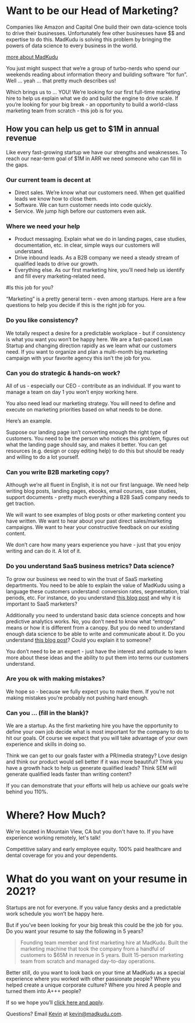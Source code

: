 # Want to be our Head of Marketing?

Companies like Amazon and Capital One build their own data-science tools to drive their businesses. Unfortunately few other businesses have $$ and expertise to do this. MadKudu is solving this problem by bringing the powers of data science to every business in the world.

[more about MadKudu](#)

You just might suspect that we’re a group of turbo-nerds who spend our weekends reading about information theory and building software “for fun”. Well … yeah … that pretty much describes us!

Which brings us to … YOU! We’re looking for our first full-time marketing hire to help us explain what we do and build the engine to drive scale. If you’re looking for your big break - an opportunity to build a world-class marketing team from scratch - this job is for you.

## How you can help us get to $1M in annual revenue

Like every fast-growing startup we have our strengths and weaknesses. To reach our near-term goal of $1M in ARR we need someone who can fill in the gaps.

### Our current team is decent at
+ Direct sales. We’re know what our customers need. When get qualified leads we know how to close them.
+ Software. We can turn customer needs into code quickly.
+ Service. We jump high before our customers even ask.

### Where we need your help
+ Product messaging. Explain what we do in landing pages, case studies, documentation, etc. in clear, simple ways our customers will understand.
+ Drive inbound leads. As a B2B company we need a steady stream of qualified leads to drive our growth.
+ Everything else. As our first marketing hire, you’ll need help us identify and fill every marketing-related need.

#Is this job for you?

“Marketing” is a pretty general term - even among startups. Here are a few questions to help you decide if this is the right job for you.

### Do you like consistency?

We totally respect a desire for a predictable workplace - but if consistency is what you want you won’t be happy here. We are a fast-paced Lean Startup and changing direction rapidly as we learn what our customers need. If you want to organize and plan a multi-month big marketing campaign with your favorite agency this isn’t the job for you.

### Can you do strategic & hands-on work?

All of us - especially our CEO - contribute as an individual. If you want to manage a team on day 1 you won’t enjoy working here.

You also need lead our marketing strategy. You will need to define and execute on marketing priorities based on what needs to be done.

Here’s an example.

Suppose our landing page isn’t converting enough the right type of customers. You need to be the person who notices this problem, figures out what the landing page should say, and makes it better. You can get resources (e.g. design or copy editing help) to do this but should be ready and willing to do a lot yourself.

### Can you write B2B marketing copy?
Although we’re all fluent in English, it is not our first language. We need help writing blog posts, landing pages, ebooks, email courses, case studies, support documents - pretty much everything a B2B SaaS company needs to get traction.

We will want to see examples of blog posts or other marketing content you have written. We want to hear about your past direct sales/marketing campaigns. We want to hear your constructive feedback on our existing content.

We don’t care how many years experience you have - just that you enjoy writing and can do it. A lot of it.

### Do you understand SaaS business metrics? Data science?

To grow our business we need to win the trust of SaaS marketing departments. You need to be able to explain the value of MadKudu using a language these customers understand: conversion rates, segmentation, trial periods, etc. For instance, do you understand [this blog post](http://www.madkudu.com/blog/50-of-saas-conversions-happen-after-trial-ends/) and why it is important to SaaS marketers?

Additionally you need to understand basic data science concepts and how predictive analytics works. No, you don’t need to know what “entropy” means or how it is different from a canopy. But you do need to understand enough data science to be able to write and communicate about it. Do you understand [this blog post](http://www.madkudu.com/blog/use-predictive-analytics-to-reduce-churn-by-20-in-2-days-with-3rd-grade-math/)? Could you explain it to someone?

You don’t need to be an expert - just have the interest and aptitude to learn more about these ideas and the ability to put them into terms our customers understand.

### Are you ok with making mistakes?
We hope so - because we fully expect you to make them. If you’re not making mistakes you’re probably not pushing hard enough.

### Can you … (fill in the blank)?
We are a startup. As the first marketing hire you have the opportunity to define your own job decide what is most important for the company to do to hit our goals. Of course we expect that you will take advantage of your own experience and skills in doing so.

Think we can get to our goals faster with a PR/media strategy? Love design and think our product would sell better if it was more beautiful? Think you have a growth hack to help us generate qualified leads? Think SEM will generate qualified leads faster than writing content?

If you can demonstrate that your efforts will help us achieve our goals we’re behind you 110%.

# Where? How Much?
We're located in Mountain View, CA but you don't have to. If you have experience working remotely, let's talk!

Competitive salary and early employee equity. 100% paid healthcare and dental coverage for you and your dependents.

# What do you want on your resume in 2021?
Startups are not for everyone. If you value fancy desks and a predictable work schedule you won’t be happy here.

But if you’ve been looking for your big break this could be the job for you. Do you want your resume to say the following in 5 years?

> Founding team member and first marketing hire at MadKudu. Built the marketing machine that took the company from a handful of customers to $65M in revenue in 5 years. Built 15-person marketing team from scratch and managed day-to-day operations.

Better still, do you want to look back on your time at MadKudu as a special experience where you worked with other passionate people? Where you helped create a unique corporate culture? Where you hired A people and turned them into A+++ people?

If so we hope you’ll [click here and apply](https://docs.google.com/forms/d/1l8Zt2AYpWklEcffrpspdgXqh5FadrXz2C7yvAQ9BCso/viewform).

Questions? Email [Kevin](https://angel.co/kevindewalt) at kevin@madkudu.com.
